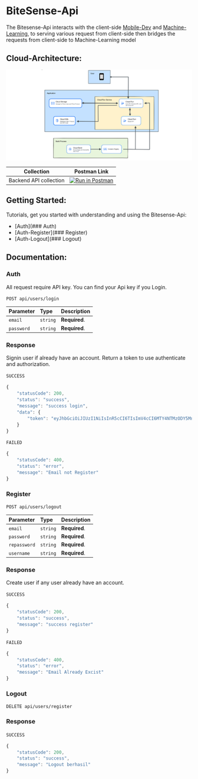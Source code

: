 # BiteSense-Api

The Bitesense-Api interacts with the client-side [Mobile-Dev](https://github.com/BiteSense/mobile-dev) and [Machine-Learning](https://github.com/BiteSense/object-detection-model-development), to serving various request from client-side then bridges the requests from client-side to Machine-Learning model

## Cloud-Architecture:

![cloud_arch](assets/cloud_architecture.png)

|       Collection       |                                                                                                                                                                   Postman Link                                                                                                                                                                    |
| :--------------------: | :-----------------------------------------------------------------------------------------------------------------------------------------------------------------------------------------------------------------------------------------------------------------------------------------------------------------------------------------------: |
| Backend API collection | [![Run in Postman](https://run.pstmn.io/button.svg)](https://god.gw.postman.com/run-collection/23098382-29753a34-0729-4aea-9324-2080d7026097?action=collection%2Ffork&source=rip_markdown&collection-url=entityId%3D23098382-29753a34-0729-4aea-9324-2080d7026097%26entityType%3Dcollection%26workspaceId%3D8d48ecb2-5360-4889-a18a-58ed2c0cd770) |

## Getting Started:

Tutorials, get you started with understanding and using the Bitesense-Api:

- [Auth](### Auth)
- [Auth-Register](### Register)
- [Auth-Logout](### Logout)

## Documentation:

### Auth

All request require API key. You can find your Api key if you Login.

```http
POST api/users/login
```

| Parameter  | Type     | Description   |
| :--------- | :------- | :------------ |
| `email`    | `string` | **Required**. |
| `password` | `string` | **Required**. |

### Response

Signin user if already have an account. Return a token to use authenticate and authorization.

`SUCCESS`

```javascript
{
    "statusCode": 200,
    "status": "success",
    "message": "success login",
    "data": {
        "token": "eyJhbGciOiJIUzI1NiIsInR5cCI6TIsImV4cCI6MTY4NTMzODY5Mn0.sim8HNM8AELtNpwi6NvKZiv_EDO9YAau513u2cyIW_8"
    }
}
```

`FAILED`

```javascript
{
    "statusCode": 400,
    "status": "error",
    "message": "Email not Register"
}
```

### Register

```http
POST api/users/logout
```

| Parameter    | Type     | Description   |
| :----------- | :------- | :------------ |
| `email`      | `string` | **Required**. |
| `password`   | `string` | **Required**. |
| `repassword` | `string` | **Required**. |
| `username`   | `string` | **Required**. |

### Response

Create user if any user already have an account.

`SUCCESS`

```javascript
{
    "statusCode": 200,
    "status": "success",
    "message": "success register"
}
```

`FAILED`

```javascript
{
    "statusCode": 400,
    "status": "error",
    "message": "Email Already Excist"
}
```

### Logout

```http
DELETE api/users/register
```

### Response

`SUCCESS`

```javascript
{
    "statusCode": 200,
    "status": "success",
    "message": "Logout berhasil"
}
```
